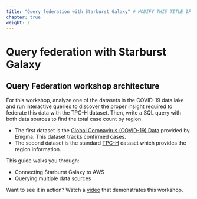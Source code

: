```yaml
---
title: "Query federation with Starburst Galaxy" # MODIFY THIS TITLE IF APPLICABLE
chapter: true
weight: 2
---
```


# Query federation with Starburst Galaxy

## Query Federation workshop architecture

For this workshop, analyze one of the datasets in the COVID-19 data lake and run interactive queries to discover the proper insight required to federate this data with the TPC-H dataset. Then, write a SQL query with both data sources to find the total case count by region.

*   The first dataset is the [Global Coronavirus (COVID-19) Data](https://aws.amazon.com/marketplace/pp/prodview-vtnf3vvvheqzw?sr=0-1&ref_=beagle&applicationId=AWSMPContessa#offers) provided by Enigma. This dataset tracks confirmed cases.
*   The second dataset is the standard [TPC-H](https://docs.starburst.io/starburst-galaxy/catalogs/tpch.html) dataset which provides the region information.

This guide walks you through:

*   Connecting Starburst Galaxy to AWS
*   Querying multiple data sources

Want to see it in action? Watch a [video](https://docs.starburst.io/videos/2023-03-06-sg-query-federation-tutorial.html) that demonstrates this workshop.